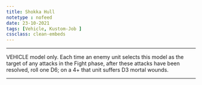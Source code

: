```yaml
---
title: Shokka Hull
notetype : nofeed
date: 23-10-2021
tags: [Vehicle, Kustom-Job ]
cssclass: clean-embeds
---
```


---

VEHICLE model only. Each time an enemy unit selects this model as the target of any attacks in the Fight phase, after these attacks have been resolved, roll one D6; on a 4+ that unit suffers D3 mortal wounds.

---